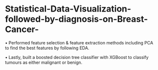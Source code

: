 # Statistical-Data-Visualization-followed-by-diagnosis-on-Breast-Cancer-

•	Performed feature selection & feature extraction methods including PCA to find the best features by following EDA.

•	Lastly, built a boosted decision tree classifier with XGBoost to classify tumours as either malignant or benign.
